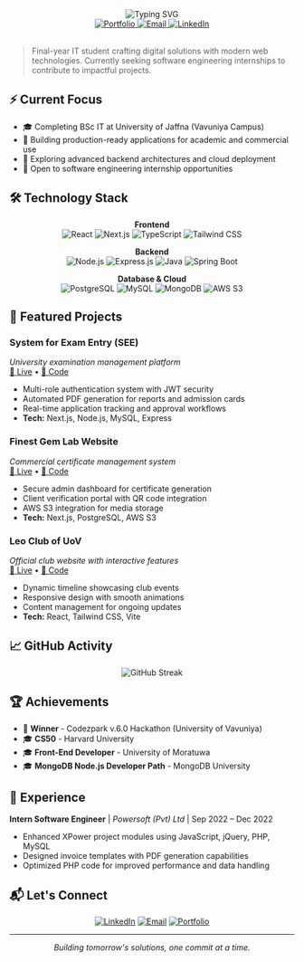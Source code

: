 <div align="center">
  <img src="https://readme-typing-svg.demolab.com?font=Inter&weight=500&size=28&duration=3000&pause=1000&center=true&vCenter=true&width=600&lines=Zahran+Liyasdeen;Full-Stack+Developer;Software+Engineering+Intern" alt="Typing SVG" />
</div>

<div align="center">
  <a href="https://jallu.netlify.app">
    <img src="https://img.shields.io/badge/🌐_Portfolio-4A90E2?style=flat&logoColor=white" alt="Portfolio"/>
  </a>
  <a href="mailto:zahranliyasdeen@gmail.com">
    <img src="https://img.shields.io/badge/📧_Email-EA4335?style=flat&logoColor=white" alt="Email"/>
  </a>
  <a href="https://www.linkedin.com/in/zahran-liyasdeen">
    <img src="https://img.shields.io/badge/💼_LinkedIn-0A66C2?style=flat&logoColor=white" alt="LinkedIn"/>
  </a>
</div>

<br>

> Final-year IT student crafting digital solutions with modern web technologies. Currently seeking software engineering internships to contribute to impactful projects.

## ⚡ Current Focus

- 🎓 Completing BSc IT at University of Jaffna (Vavuniya Campus)
- 🔨 Building production-ready applications for academic and commercial use  
- 🌱 Exploring advanced backend architectures and cloud deployment
- 🎯 Open to software engineering internship opportunities

## 🛠 Technology Stack

<div align="center">

**Frontend**  
![React](https://img.shields.io/badge/React-20232A?style=flat&logo=react&logoColor=61DAFB)
![Next.js](https://img.shields.io/badge/Next.js-000000?style=flat&logo=next.js&logoColor=white)
![TypeScript](https://img.shields.io/badge/TypeScript-007ACC?style=flat&logo=typescript&logoColor=white)
![Tailwind CSS](https://img.shields.io/badge/Tailwind_CSS-38B2AC?style=flat&logo=tailwind-css&logoColor=white)

**Backend**  
![Node.js](https://img.shields.io/badge/Node.js-43853D?style=flat&logo=node.js&logoColor=white)
![Express.js](https://img.shields.io/badge/Express.js-404D59?style=flat&logo=express&logoColor=white)
![Java](https://img.shields.io/badge/Java-ED8B00?style=flat&logo=openjdk&logoColor=white)
![Spring Boot](https://img.shields.io/badge/Spring_Boot-6DB33F?style=flat&logo=spring-boot&logoColor=white)

**Database & Cloud**  
![PostgreSQL](https://img.shields.io/badge/PostgreSQL-316192?style=flat&logo=postgresql&logoColor=white)
![MySQL](https://img.shields.io/badge/MySQL-4479A1?style=flat&logo=mysql&logoColor=white)
![MongoDB](https://img.shields.io/badge/MongoDB-4EA94B?style=flat&logo=mongodb&logoColor=white)
![AWS S3](https://img.shields.io/badge/AWS_S3-569A31?style=flat&logo=amazon-s3&logoColor=white)

</div>

## 🚀 Featured Projects

### **System for Exam Entry (SEE)**
*University examination management platform*  
[🔗 Live](https://see.vau.ac.lk) • [📂 Code](https://github.com/jallu-dev/exam_entry_v_2.0)

- Multi-role authentication system with JWT security
- Automated PDF generation for reports and admission cards
- Real-time application tracking and approval workflows
- **Tech:** Next.js, Node.js, MySQL, Express

### **Finest Gem Lab Website**
*Commercial certificate management system*  
[🔗 Live](https://fgl.lk) • [📂 Code](https://github.com/jallu-dev/FGL)

- Secure admin dashboard for certificate generation
- Client verification portal with QR code integration  
- AWS S3 integration for media storage
- **Tech:** Next.js, PostgreSQL, AWS S3

### **Leo Club of UoV**
*Official club website with interactive features*  
[🔗 Live](https://uovleos.com) • [📂 Code](https://github.com/jallu-dev/uovleo)

- Dynamic timeline showcasing club events
- Responsive design with smooth animations
- Content management for ongoing updates
- **Tech:** React, Tailwind CSS, Vite

## 📈 GitHub Activity

<div align="center">
  <img src="https://github-readme-streak-stats.herokuapp.com/?user=jallu-dev&theme=minimal&hide_border=true" alt="GitHub Streak" />
</div>

## 🏆 Achievements

- 🥇 **Winner** - Codezpark v.6.0 Hackathon (University of Vavuniya)
- 🎓 **CS50** - Harvard University
- 🎓 **Front-End Developer** - University of Moratuwa  
- 🎓 **MongoDB Node.js Developer Path** - MongoDB University

## 💼 Experience

**Intern Software Engineer** | *Powersoft (Pvt) Ltd* | Sep 2022 – Dec 2022
- Enhanced XPower project modules using JavaScript, jQuery, PHP, MySQL
- Designed invoice templates with PDF generation capabilities
- Optimized PHP code for improved performance and data handling

## 📬 Let's Connect

<div align="center">
  
[![LinkedIn](https://img.shields.io/badge/LinkedIn-Connect-0A66C2?style=for-the-badge&logo=linkedin&logoColor=white)](https://www.linkedin.com/in/zahran-liyasdeen)
[![Email](https://img.shields.io/badge/Email-Reach_Out-EA4335?style=for-the-badge&logo=gmail&logoColor=white)](mailto:zahranliyasdeen@gmail.com)
[![Portfolio](https://img.shields.io/badge/Portfolio-Visit-4A90E2?style=for-the-badge&logo=safari&logoColor=white)](https://jallu.netlify.app)

</div>

---

<div align="center">
  <i>Building tomorrow's solutions, one commit at a time.</i>
</div>
